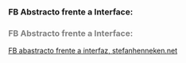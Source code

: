 ### FB Abstracto frente a Interface:

### <span style="color:grey">FB Abstracto frente a Interface:</span>
[FB abastracto frente a interfaz, stefanhenneken.net](https://stefanhenneken.net/2020/12/13/iec-61131-3-abstract-fb-vs-interface/)